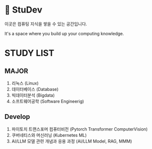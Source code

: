# 📖 StuDev

이곳은 컴퓨팅 지식을 쌓을 수 있는 공간입니다.

It's a space where you build up your computing knowledge.

# STUDY LIST
## MAJOR
1. 리눅스 (Linux)
2. 데이터베이스 (Database)
3. 빅데이터분석 (Bigdata)
4. 소프트웨어공학 (Software Engineerig)

## Develop
1. 파이토치 트랜스포머 컴퓨터비전 (Pytorch Transformer ComputerVision)
2. 쿠버네티스와 머신러닝 (Kubernetes ML)
3. AI/LLM 모델 관련 개념과 응용 과정 (AI/LLM Model, RAG, MMM)
